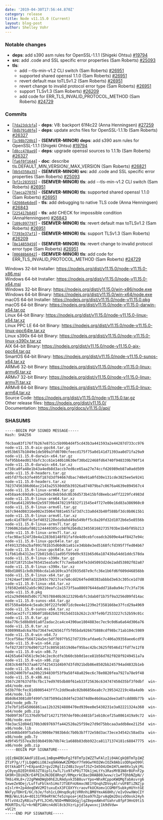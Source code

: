 ```yaml
---
date: '2019-04-30T17:56:44.870Z'
category: release
title: Node v11.15.0 (Current)
layout: blog-post
author: Shelley Vohr
---
```


### Notable changes

- **deps**: add s390 asm rules for OpenSSL-1.1.1 (Shigeki Ohtsu) [#19794](https://github.com/nodejs/node/pull/19794)
- **src**: add .code and SSL specific error properties (Sam Roberts) [#25093](https://github.com/nodejs/node/pull/25093)
- **tls**:
  - add --tls-min-v1.2 CLI switch (Sam Roberts) [#26951](https://github.com/nodejs/node/pull/26951)
  - supported shared openssl 1.1.0 (Sam Roberts) [#26951](https://github.com/nodejs/node/pull/26951)
  - revert default max toTLSv1.2 (Sam Roberts) [#26951](https://github.com/nodejs/node/pull/26951)
  - revert change to invalid protocol error type (Sam Roberts) [#26951](https://github.com/nodejs/node/pull/26951)
  - support TLSv1.3 (Sam Roberts) [#26209](https://github.com/nodejs/node/pull/26209)
  - add code for ERR_TLS_INVALID_PROTOCOL_METHOD (Sam Roberts) [#24729](https://github.com/nodejs/node/pull/24729)

### Commits

- [[`7da23dcbfa`](https://github.com/nodejs/node/commit/7da23dcbfa)] - **deps**: V8: backport 61f4c22 (Anna Henningsen) [#27259](https://github.com/nodejs/node/pull/27259)
- [[`8db791d0fe`](https://github.com/nodejs/node/commit/8db791d0fe)] - **deps**: update archs files for OpenSSL-1.1.1b (Sam Roberts) [#26327](https://github.com/nodejs/node/pull/26327)
- [[`1c98b720b1`](https://github.com/nodejs/node/commit/1c98b720b1)] - **(SEMVER-MINOR)** **deps**: add s390 asm rules for OpenSSL-1.1.1 (Shigeki Ohtsu) [#19794](https://github.com/nodejs/node/pull/19794)
- [[`d8cc478ae9`](https://github.com/nodejs/node/commit/d8cc478ae9)] - **deps**: upgrade openssl sources to 1.1.1b (Sam Roberts) [#26327](https://github.com/nodejs/node/pull/26327)
- [[`fa6f0f1644`](https://github.com/nodejs/node/commit/fa6f0f1644)] - **doc**: describe tls.DEFAULT_MIN_VERSION/\_MAX_VERSION (Sam Roberts) [#26821](https://github.com/nodejs/node/pull/26821)
- [[`8b5d350a35`](https://github.com/nodejs/node/commit/8b5d350a35)] - **(SEMVER-MINOR)** **src**: add .code and SSL specific error properties (Sam Roberts) [#25093](https://github.com/nodejs/node/pull/25093)
- [[`bf2c283555`](https://github.com/nodejs/node/commit/bf2c283555)] - **(SEMVER-MINOR)** **tls**: add --tls-min-v1.2 CLI switch (Sam Roberts) [#26951](https://github.com/nodejs/node/pull/26951)
- [[`7aeca270f6`](https://github.com/nodejs/node/commit/7aeca270f6)] - **(SEMVER-MINOR)** **tls**: supported shared openssl 1.1.0 (Sam Roberts) [#26951](https://github.com/nodejs/node/pull/26951)
- [[`d2666e6ded`](https://github.com/nodejs/node/commit/d2666e6ded)] - **tls**: add debugging to native TLS code (Anna Henningsen) [#26843](https://github.com/nodejs/node/pull/26843)
- [[`225417b849`](https://github.com/nodejs/node/commit/225417b849)] - **tls**: add CHECK for impossible condition (AnnaHenningsen) [#26843](https://github.com/nodejs/node/pull/26843)
- [[`109c097797`](https://github.com/nodejs/node/commit/109c097797)] - **(SEMVER-MINOR)** **tls**: revert default max toTLSv1.2 (Sam Roberts) [#26951](https://github.com/nodejs/node/pull/26951)
- [[`7393e37af1`](https://github.com/nodejs/node/commit/7393e37af1)] - **(SEMVER-MINOR)** **tls**: support TLSv1.3 (Sam Roberts) [#26209](https://github.com/nodejs/node/pull/26209)
- [[`8e14859459`](https://github.com/nodejs/node/commit/8e14859459)] - **(SEMVER-MINOR)** **tls**: revert change to invalid protocol error type (Sam Roberts) [#26951](https://github.com/nodejs/node/pull/26951)
- [[`00688b6042`](https://github.com/nodejs/node/commit/00688b6042)] - **(SEMVER-MINOR)** **tls**: add code for ERR_TLS_INVALID_PROTOCOL_METHOD (Sam Roberts) [#24729](https://github.com/nodejs/node/pull/24729)

Windows 32-bit Installer: https://nodejs.org/dist/v11.15.0/node-v11.15.0-x86.msi \
Windows 64-bit Installer: https://nodejs.org/dist/v11.15.0/node-v11.15.0-x64.msi \
Windows 32-bit Binary: https://nodejs.org/dist/v11.15.0/win-x86/node.exe \
Windows 64-bit Binary: https://nodejs.org/dist/v11.15.0/win-x64/node.exe \
macOS 64-bit Installer: https://nodejs.org/dist/v11.15.0/node-v11.15.0.pkg \
macOS 64-bit Binary: https://nodejs.org/dist/v11.15.0/node-v11.15.0-darwin-x64.tar.gz \
Linux 64-bit Binary: https://nodejs.org/dist/v11.15.0/node-v11.15.0-linux-x64.tar.xz \
Linux PPC LE 64-bit Binary: https://nodejs.org/dist/v11.15.0/node-v11.15.0-linux-ppc64le.tar.xz \
Linux s390x 64-bit Binary: https://nodejs.org/dist/v11.15.0/node-v11.15.0-linux-s390x.tar.xz \
AIX 64-bit Binary: https://nodejs.org/dist/v11.15.0/node-v11.15.0-aix-ppc64.tar.gz \
SmartOS 64-bit Binary: https://nodejs.org/dist/v11.15.0/node-v11.15.0-sunos-x64.tar.xz \
ARMv6 32-bit Binary: https://nodejs.org/dist/v11.15.0/node-v11.15.0-linux-armv6l.tar.xz \
ARMv7 32-bit Binary: https://nodejs.org/dist/v11.15.0/node-v11.15.0-linux-armv7l.tar.xz \
ARMv8 64-bit Binary: https://nodejs.org/dist/v11.15.0/node-v11.15.0-linux-arm64.tar.xz \
Source Code: https://nodejs.org/dist/v11.15.0/node-v11.15.0.tar.gz \
Other release files: https://nodejs.org/dist/v11.15.0/ \
Documentation: https://nodejs.org/docs/v11.15.0/api/

### SHASUMS

```
-----BEGIN PGP SIGNED MESSAGE-----
Hash: SHA256

f6cbaa83f176f7b267e8751c5b99b4d4f5cd43b3a441593a2e44287d733cc976  node-v11.15.0-aix-ppc64.tar.gz
e953b657b1049e1de509a3fd0700cfeecd175f75a0d141d71393aa0d71fa29a9  node-v11.15.0-darwin-x64.tar.gz
fef95bb4ed017dafc3cc61e140b10630ef30bd22468fd64740f948339b790f14  node-v11.15.0-darwin-x64.tar.xz
e738ca0fa48e1b43a4edb8d3accb7ed6ce65aa27e74ccfd26989eb87a0add509  node-v11.15.0-headers.tar.gz
e85fd7fbc63fe495f187d3df94667dbac740e91a0fd30e131cde3825ee5e9241  node-v11.15.0-headers.tar.xz
78237456386d66ac2143a25530dd5b39326a874079ba7c0676a4639e894567c4  node-v11.15.0-linux-arm64.tar.gz
e458aa4c69da9ca2ae566c8eb56dc8b36d573b415bfd8eebca4ff2229fc4983d  node-v11.15.0-linux-arm64.tar.xz
d376ea6412859ed2e59739bd478219f832f11545e4f727e00e16d83a386960c0  node-v11.15.0-linux-armv6l.tar.gz
167c944d08316e002e350647881e657a73d7c33a0d43b40f588bf3dc0b0615b1  node-v11.15.0-linux-armv6l.tar.xz
ae6c41d78df4c5ef4032128eda9abd49a549bff5c8a20fd32d1072b6e5e8556b  node-v11.15.0-linux-armv7l.tar.gz
7396062da8af802124440305ccb8f62b6db2345581682735703be1b4bf05b213  node-v11.15.0-linux-armv7l.tar.xz
cfac98ac524f28e4a1283b8148f81fafde4d0cebfceadcb2609e4a4f8427e94c  node-v11.15.0-linux-ppc64le.tar.gz
4f4913250a2baf091f81b35d60d61a81ce34bb8e3ed5168fcfd395f7fed04b67  node-v11.15.0-linux-ppc64le.tar.xz
51fb61db4312ec72b015db11ad95f599d9c931b65d6a187430a54dd1ddc578da  node-v11.15.0-linux-s390x.tar.gz
d1587187251be765415ea5a9cf7c7aeba034fe3d45093d2de2add53802f02a87  node-v11.15.0-linux-s390x.tar.xz
98bd18051cbdb39bbcda1ab169ca3fd3935d87e9cfc36e1b6fd6f609d46856bb  node-v11.15.0-linux-x64.tar.gz
17424aef198fa322b93c79217ce7e8cdd264fed40383abbbd3e63c305ce1d7d8  node-v11.15.0-linux-x64.tar.xz
1f8502e6652ab5c90210eafc2a1573f5aa88697644dadd718a0a94c77c3fa736  node-v11.15.0.pkg
e52a29d968d5d0c7176578840b3612329b4bfc3dab071b75f9a3256d09fd14ac  node-v11.15.0-sunos-x64.tar.gz
057550a4b6e4c5ea8c30f222fe9071dc0ee4e1239e2f358166be37fcd29a4969  node-v11.15.0-sunos-x64.tar.xz
2045ace2fcf130b0f18b82b027015dd31b262c2c97fe9bf2533227c52b59c01c  node-v11.15.0.tar.gz
68a776c5d8b8b91a8f2adac2ca4ce4390ae1804883ec7ec9c0d6a6a64d306a76  node-v11.15.0.tar.xz
9308998adc6a70a73647e426561ff5f05bda926675888cdf98bc71ab104c5989  node-v11.15.0-win-x64.7z
f3cef50acf566724a5ec5df7697fb527d7339cafdae6c7c406a39358aee6cdf8  node-v11.15.0-win-x64.zip
fef827207376d90712f3c805616519d6ef95bac42bc3625f0546d17fdf7e12f8  node-v11.15.0-win-x86.7z
44265a6474561c9e34c2ec0cdfe3b60cbb0d1ece81b56d702f028f9249451a7a  node-v11.15.0-win-x86.zip
d383c648f637aa672f425431d4b97d3fd921bdb86e8502bb245794ad4832b1eb  node-v11.15.0-x64.msi
b2d824007bfaa20b2194830f53f9a58f48a029ec6c78e0820fea7927a78e9f48  node-v11.15.0-x86.msi
3567c207637df8cfbc17ed9705db80f61eb33f25636c634747450d35bf3f0dbf  win-x64/node.exe
5d3b7f0cfec81d8005443ff7c2dd9ea8c02b86856ea8c7c395342219c48a4a9b  win-x64/node.lib
8b8d643081d0f499fc587509da10d4fe23dd74d0e46d4aa2dee3a07cdd80b77b  win-x64/node_pdb.7z
27e7bf1d545066861aa12b32924880470ed939ee0e5438231e3a02221324a360  win-x64/node_pdb.zip
70d09f36f31376d97bd7142717597def00cd481bf1eb10cef25a0861419a9c72  win-x86/node.exe
f8e3ac52d04d170b3d697697fa442520a25f59e27d9d75bbcaa3addb8ee2125d  win-x86/node.lib
e55446bd49f5a5de19008e7983b6dc7b0b3b7f72e58d3ac73ece34542c58ad3a  win-x86/node_pdb.7z
4d9f45f557ea3b59b8459b70b74c1a688b83dbb922ca81171374181c68847775  win-x86/node_pdb.zip
-----BEGIN PGP SIGNATURE-----

iQIzBAEBCAAdFiEEueL1mBqm4M0oFg2f8TmTp1WZZTwFAlzIi04ACgkQ8TmTp1WZ
ZTzP7g//fjLQqWOiiO8Jxq9AkWwKZEMQoY7fm9GwYKO2WvIOZk0AbisODhpeO99l
OttkkaDfT/+EXpanE2rgv22RglIzZ4Bz3vyofJSZ+Im5O4zDm1H7Lmm9Xv1ykjMi
yC0yeyD2EDt0X63ZT8iplLtw7L7io97xP0iT7Ok1jmLtYs3RasMYB1N8rBUFnF2p
GK9R+IDiHZKrE4PEImJNJDE8RngY/RMqxrkCBacDHAB80Jwvw/c1wf7QhbNZpN//
TK6i49L8+/22gPWmDWqb0hE2LRmdyxk35B8uvrYpo+NhxRCppoKWQMgTabAsvrg6
5xweZe9Dej/LuffuFblkn5iHo7JTUEFnU6mxcNE1YQnqhZDVoyAlrvUFBTiZNZjp
oIslrH+2p4deqEWV2MItuxuExX3FCOXYYcraovFkUCKomv1CGM0f5ubkyHUYntGE
NkFyyTDHrE/6C/bJe/foh1cLOHnqdky8jVRRnhLBM8YmxA68Hh//eIvOvwXWoCIY
MKB/WsL9iA+4O131fR9eRYACfe5znpoa+jKd3oa97hZprvAqQm2DoivDOosk24yh
5flvV4zZyR8iu7yFYLJCH5/NSD+MN0GbGgjlqZ8epeAWn4fUahru8fpF3HnG9tiS
MOURTDs/G/+krNEPIAHcn4d6l8cb3VzrLpjdlAywvxcj1k9dVdw=
=VC2t
-----END PGP SIGNATURE-----

```
